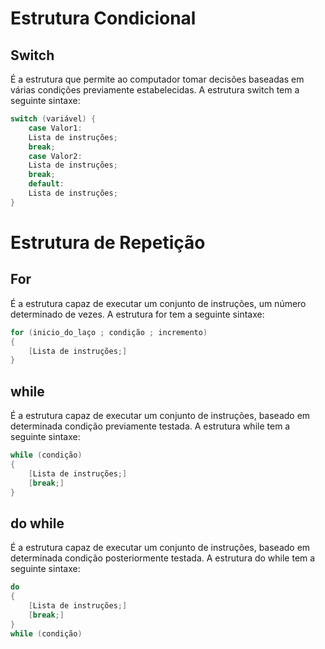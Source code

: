 # Estrutura Condicional

## Switch
É a estrutura que permite ao computador tomar decisões baseadas em várias condições previamente estabelecidas.
A estrutura switch tem a seguinte sintaxe:

```c
switch (variável) {
    case Valor1:
    Lista de instruções;
    break;
    case Valor2:
    Lista de instruções;
    break;
    default:
    Lista de instruções;
}
```

# Estrutura de Repetição

## For
É a estrutura capaz de executar um conjunto de instruções, um número determinado de vezes.
A estrutura for tem a seguinte sintaxe:

```c
for (inicio_do_laço ; condição ; incremento)
{
    [Lista de instruções;]
}
```

## while
É a estrutura capaz de executar um conjunto de instruções, baseado em determinada condição previamente testada. 
A estrutura while tem a seguinte sintaxe:


```c
while (condição)
{
    [Lista de instruções;]
    [break;]
}
```

## do while
É a estrutura capaz de executar um conjunto de instruções, baseado em determinada condição posteriormente testada. 
A estrutura do while tem a seguinte sintaxe:

```c
do
{
    [Lista de instruções;]
    [break;]    
}
while (condição)
```